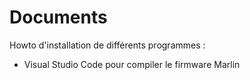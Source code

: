 # Documents
 Howto d'installation de différents programmes :
 - Visual Studio Code pour compiler le firmware Marlin
